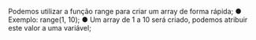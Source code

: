 Podemos utilizar a função range para criar um array de forma rápida; ● Exemplo: range(1, 10); ● Um array de 1 a 10 será criado, podemos atribuir este valor a uma variável;